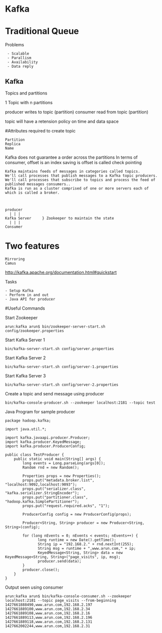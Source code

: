 # Kafka

# Traditional Queue
Problems
```
 - Scalable
 - Parallism
 - Availability
 - Data reply
 ```
## Kafka

Topics and partitions

1 Topic with n partitions

producer writes to topic (partition)
consumer read from topic (partition)

topic will have a retension policy on time and data space

#Attributes required to create topic

```
Partition
Replica
Name
```

Kafka does not guarantee a order across the partitions
In terms of consumer, offset is an index
saving is offset is called check pointing

```
Kafka maintains feeds of messages in categories called topics.
We'll call processes that publish messages to a Kafka topic producers.
We'll call processes that subscribe to topics and process the feed of published messages consumers..
Kafka is run as a cluster comprised of one or more servers each of which is called a broker.



producer
  | | |
Kafka Server     } Zookeeper to maintain the state
  | | |
Consumer  

```

# Two features

```
Mirroring
Camus
```
http://kafka.apache.org/documentation.html#quickstart

Tasks
```
- Setup Kafka
- Perform in and out
- Java API for producer
```


#Useful Commands

Start Zookeeper

```
arun:kafka arun$ bin/zookeeper-server-start.sh config/zookeeper.properties

```

Start Kafka Server 1

```
bin/kafka-server-start.sh config/server.properties
```

Start Kafka Server 2

```
bin/kafka-server-start.sh config/server-1.properties
```

Start Kafka Server 3

```
bin/kafka-server-start.sh config/server-2.properties
```

Create a topic and send message using producer

```
bin/kafka-console-producer.sh --zookeeper localhost:2181 --topic test
```

Java Program for sample producer

```
package hadoop.kafka;

import java.util.*;

import kafka.javaapi.producer.Producer;
import kafka.producer.KeyedMessage;
import kafka.producer.ProducerConfig;
 
public class TestProducer {
    public static void main(String[] args) {
        long events = Long.parseLong(args[0]);
        Random rnd = new Random();
 
        Properties props = new Properties();
        props.put("metadata.broker.list", "localhost:9092,localhost:9093");
        props.put("serializer.class", "kafka.serializer.StringEncoder");
        props.put("partitioner.class", "hadoop.kafka.SimplePartitioner");
        props.put("request.required.acks", "1");
 
        ProducerConfig config = new ProducerConfig(props);
 
        Producer<String, String> producer = new Producer<String, String>(config);
 
        for (long nEvents = 0; nEvents < events; nEvents++) { 
               long runtime = new Date().getTime();  
               String ip = "192.168.2." + rnd.nextInt(255); 
               String msg = runtime + ",www.arun.com," + ip; 
               KeyedMessage<String, String> data = new KeyedMessage<String, String>("page_visits", ip, msg);
               producer.send(data);
        }
        producer.close();
    }
}
```

Output seen using consumer

```
arun:kafka arun$ bin/kafka-console-consumer.sh --zookeeper localhost:2181 --topic page_visits --from-beginning
1427661888490,www.arun.com,192.168.2.197
1427661889100,www.arun.com,192.168.2.34
1427661889108,www.arun.com,192.168.2.16
1427661889113,www.arun.com,192.168.2.196
1427661889118,www.arun.com,192.168.2.131
1427662002244,www.arun.com,192.168.2.31
```
